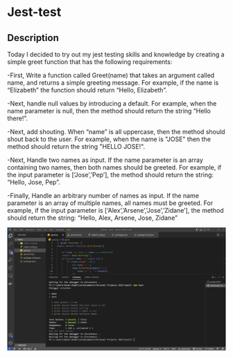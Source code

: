 # Jest-test


## Description
Today I decided to try out my jest testing skills and knowledge by creating a simple greet function that has the following requirements:



-First, Write a function called Greet(name) that takes an argument called name, and returns a simple greeting message. For example, if the name is “Elizabeth” the function should return “Hello, Elizabeth”.

-Next, handle null values by introducing a default. For example, when the name parameter is null, then the method should return the string “Hello there!”.

-Next, add shouting. When “name” is all uppercase, then the method should shout back to the user. For example, when the name is "JOSE" then the method should return the string "HELLO JOSE!".

-Next, Handle two names as input. If the name parameter is an array containing two names, then both names should be greeted. For example, if the input parameter is [‘Jose’,’Pep’], the method should return the string: “Hello, Jose, Pep”. 

-Finally, Handle an arbitrary number of names as input. If the name parameter is an array of multiple names, all names must be greeted. For example, if the input parameter is [‘Alex’,’Arsene’,’Jose’,’Zidane’], the method should return the string: “Hello, Alex, Arsene, Jose, Zidane”



<img src= "jesttest1.png" width= '1000'/>

